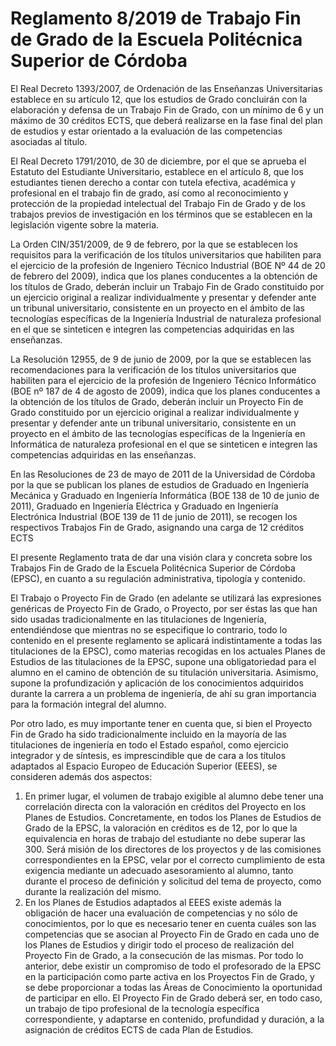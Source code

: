 # Reglamento 8/2019 de Trabajo Fin de Grado de la Escuela Politécnica Superior de Córdoba

El Real Decreto 1393/2007, de Ordenación de las Enseñanzas Universitarias establece en su
artículo 12, que los estudios de Grado concluirán con la elaboración y defensa de un Trabajo Fin de
Grado, con un mínimo de 6 y un máximo de 30 créditos ECTS, que deberá realizarse en la fase final del
plan de estudios y estar orientado a la evaluación de las competencias asociadas al título.

El Real Decreto 1791/2010, de 30 de diciembre, por el que se aprueba el Estatuto del Estudiante
Universitario, establece en el artículo 8, que los estudiantes tienen derecho a contar con tutela efectiva,
académica y profesional en el trabajo fin de grado, así como al reconocimiento y protección de la
propiedad intelectual del Trabajo Fin de Grado y de los trabajos previos de investigación en los términos
que se establecen en la legislación vigente sobre la materia.

La Orden CIN/351/2009, de 9 de febrero, por la que se establecen los requisitos para la
verificación de los títulos universitarios que habiliten para el ejercicio de la profesión de Ingeniero
Técnico Industrial (BOE Nº 44 de 20 de febrero del 2009), indica que los planes conducentes a la
obtención de los títulos de Grado, deberán incluir un Trabajo Fin de Grado constituido por un ejercicio
original a realizar individualmente y presentar y defender ante un tribunal universitario, consistente en
un proyecto en el ámbito de las tecnologías específicas de la Ingeniería Industrial de naturaleza
profesional en el que se sinteticen e integren las competencias adquiridas en las enseñanzas.

La Resolución 12955, de 9 de junio de 2009, por la que se establecen las recomendaciones para
la verificación de los títulos universitarios que habiliten para el ejercicio de la profesión de Ingeniero
Técnico Informático (BOE nº 187 de 4 de agosto de 2009), indica que los planes conducentes a la
obtención de los títulos de Grado, deberán incluir un Proyecto Fin de Grado constituido por un ejercicio
original a realizar individualmente y presentar y defender ante un tribunal universitario, consistente en
un proyecto en el ámbito de las tecnologías específicas de la Ingeniería en Informática de naturaleza
profesional en el que se sinteticen e integren las competencias adquiridas en las enseñanzas.

En las Resoluciones de 23 de mayo de 2011 de la Universidad de Córdoba por la que se publican
los planes de estudios de Graduado en Ingeniería Mecánica y Graduado en Ingeniería Informática (BOE
138 de 10 de junio de 2011), Graduado en Ingeniería Eléctrica y Graduado en Ingeniería Electrónica
Industrial (BOE 139 de 11 de junio de 2011), se recogen los respectivos Trabajos Fin de Grado,
asignando una carga de 12 créditos ECTS

El presente Reglamento trata de dar una visión clara y concreta sobre los Trabajos Fin de Grado de la Escuela Politécnica Superior de Córdoba (EPSC), en cuanto a su regulación administrativa,
tipología y contenido.

El Trabajo o Proyecto Fin de Grado (en adelante se utilizará las expresiones genéricas de
Proyecto Fin de Grado, o Proyecto, por ser éstas las que han sido usadas tradicionalmente en las
titulaciones de Ingeniería, entendiéndose que mientras no se especifique lo contrario, todo lo contenido
en el presente reglamento se aplicará indistintamente a todas las titulaciones de la EPSC), como materias
recogidas en los actuales Planes de Estudios de las titulaciones de la EPSC, supone una obligatoriedad
para el alumno en el camino de obtención de su titulación universitaria. Asimismo, supone la
profundización y aplicación de los conocimientos adquiridos durante la carrera a un problema de
ingeniería, de ahí su gran importancia para la formación integral del alumno.

Por otro lado, es muy importante tener en cuenta que, si bien el Proyecto Fin de Grado ha sido
tradicionalmente incluido en la mayoría de las titulaciones de ingeniería en todo el Estado español, como
ejercicio integrador y de síntesis, es imprescindible que de cara a los títulos adaptados al Espacio Europeo
de Educación Superior (EEES), se consideren además dos aspectos:

1. En primer lugar, el volumen de trabajo exigible al alumno debe tener una correlación directa
con la valoración en créditos del Proyecto en los Planes de Estudios. Concretamente, en todos los Planes
de Estudios de Grado de la EPSC, la valoración en créditos es de 12, por lo que la equivalencia en horas
de trabajo del estudiante no debe superar las 300. Será misión de los directores de los proyectos y de las
comisiones correspondientes en la EPSC, velar por el correcto cumplimiento de esta exigencia mediante
un adecuado asesoramiento al alumno, tanto durante el proceso de definición y solicitud del tema de
proyecto, como durante la realización del mismo.
 1. En los Planes de Estudios adaptados al EEES existe además la obligación de hacer una
evaluación de competencias y no sólo de conocimientos, por lo que es necesario tener en cuenta cuáles
son las competencias que se asocian al Proyecto Fin de Grado en cada uno de los Planes de Estudios y
dirigir todo el proceso de realización del Proyecto Fin de Grado, a la consecución de las mismas.
Por todo lo anterior, debe existir un compromiso de todo el profesorado de la EPSC en la
participación como parte activa en los Proyectos Fin de Grado, y se debe proporcionar a todas las Áreas
de Conocimiento la oportunidad de participar en ello. El Proyecto Fin de Grado deberá ser, en todo caso,
un trabajo de tipo profesional de la tecnología específica correspondiente, y adaptarse en contenido,
profundidad y duración, a la asignación de créditos ECTS de cada Plan de Estudios.
